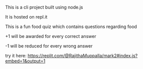 This is a cli project built using node.js

It is hosted on repl.it

This is a fun food quiz which contains questions regarding food

+1 will be awarded for every correct answer

-1  will be reduced for every wrong answer

try it here: https://replit.com/@RajithaMuppalla/mark2#index.js?embed=1&output=1

